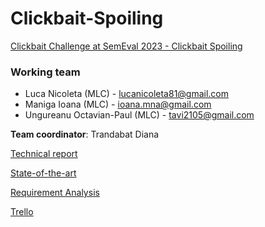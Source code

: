 # Clickbait-Spoiling #
[Clickbait Challenge at SemEval 2023 - Clickbait Spoiling](https://pan.webis.de/semeval23/pan23-web/clickbait-challenge.html)

### Working team ###
* Luca Nicoleta (MLC) - lucanicoleta81@gmail.com
* Maniga Ioana (MLC) - ioana.mna@gmail.com
* Ungureanu Octavian-Paul (MLC) - tavi2105@gmail.com

__Team coordinator__: Trandabat Diana

[Technical report](https://docs.google.com/document/d/1GMiJgnQ2MpBe39xFwl4Dg8J3k22pXAmZZGvh1S18qeE/edit?usp=sharing)

[State-of-the-art](https://docs.google.com/document/d/1FtX-hCu8vj5tXwKAaU7MDKjUMDrYk_XWlIpc4lOtzq0/edit?usp=sharing)

[Requirement Analysis](https://docs.google.com/document/d/1gtEnHLsTFK_9xhxKy3KhVy-aJTylJpb_hxT5Z_y1mpY/edit?usp=sharing)

[Trello](https://trello.com/b/ZXynoety/clickbait-spoiling)
  
